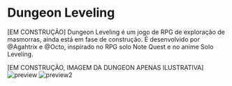 # Dungeon Leveling

[EM CONSTRUÇÃO] Dungeon Leveling é um jogo de RPG de exploração de masmorras, ainda está em fase de construção. É desenvolvido por @Agahtrix e @Octo, inspirado no RPG solo Note Quest e no anime Solo Leveling.

[EM CONSTRUÇÃO, IMAGEM DA DUNGEON APENAS ILUSTRATIVA]
![preview](https://github.com/user-attachments/assets/a3ccc9f1-4089-4110-8255-6cad0013f38d)
![preview2](https://github.com/user-attachments/assets/52138e1f-4b67-4021-8892-05a8fc593169)

